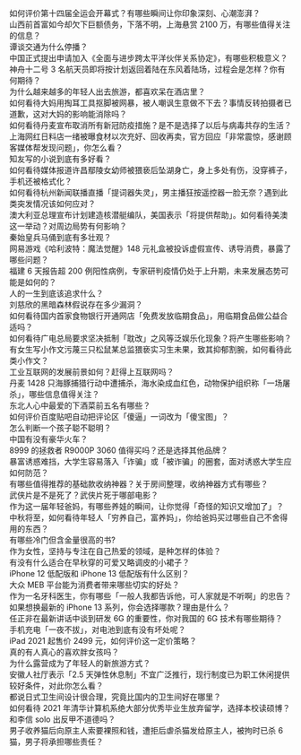 如何评价第十四届全运会开幕式？有哪些瞬间让你印象深刻、心潮澎湃？  
山西前首富如今却欠下巨额债务，下落不明，上海悬赏 2100 万，有哪些值得关注的信息？  
谭谈交通为什么停播？  
中国正式提出申请加入《全面与进步跨太平洋伙伴关系协定》，有哪些积极意义？  
神舟十二号 3 名航天员即将按计划返回着陆在东风着陆场，过程会是怎样？你有何期待？  
为什么越来越多的年轻人出去旅游，都喜欢呆在酒店里？  
如何看待大妈用掏耳工具抠脚被网暴，被人嘲讽生意做不下去？事情反转拍摄者已道歉，这对大妈的影响能消除吗？  
如何看待丹麦宣布取消所有新冠防疫措施？是不是选择了以后与病毒共存的生活？  
上海网红日料店一绪被曝食材以次充好、回收再卖，官方回应「非常震惊，感谢顾客媒体帮发现问题」，你怎么看？  
知友写的小说到底有多好看？  
如何看待媒体报道许昌鄢陵女幼师被猥亵后坠湖身亡，身上多处有伤，没穿裤子，手机还被格式化？  
如何看待杭州新闻联播直播「提词器失灵」，男主播狂按遥控器一脸无奈？遇到此类突发情况该如何应对？  
澳大利亚总理宣布计划建造核潜艇编队，美国表示「将提供帮助」。如何看待美澳这一举动？对周边局势有何影响？  
秦始皇兵马俑到底有多壮观？  
网易游戏《哈利波特：魔法觉醒》148 元礼盒被投诉虚假宣传、诱导消费，暴露了哪些问题？  
福建 6 天报告超 200 例阳性病例，专家研判疫情仍处于上升期，未来发展态势可能是如何的？  
人的一生到底该追求什么？  
刘慈欣的黑暗森林假说存在多少漏洞？  
如何看待国内首家食物银行开通网店「免费发放临期食品」，用临期食品做公益合适吗？  
如何看待广电总局要求坚决抵制「耽改」之风等泛娱乐化现象？将产生哪些影响？  
有女生写小作文污蔑三只松鼠某总监猥亵实习生未果，致其抑郁割腕，如何看待此类小作文？  
工业互联网的发展前景如何？赶得上互联网吗？  
丹麦 1428 只海豚捕猎行动中遭捕杀，海水染成血红色，动物保护组织称「一场屠杀」，哪些信息值得关注？  
东北人心中最爱的下酒菜前五名有哪些？  
如何评价百度贴吧自动把评论区「傻逼」一词改为「傻宝图」？  
怎么判断一个孩子聪不聪明？  
中国有没有豪华火车？  
8999 的拯救者 R9000P 3060 值得买吗？还是选择其他品牌？  
暴富诱惑难挡，大学生容易落入「诈骗」或「被诈骗」的圈套，面对诱惑大学生应如何防范？  
有哪些值得推荐的基础款收纳神器？关于房间整理，收纳神器方式有哪些？  
武侠片是不是死了？武侠片死于哪部电影？  
作为这一届年轻爸妈，有哪些养娃的瞬间，让你觉得「奇怪的知识又增加了」？  
中秋将至，如何看待年轻人「穷养自己，富养妈」，你给爸妈买过哪些自己不舍得用的东西？  
有哪些冷门但含金量很高的书?  
作为女性，坚持与专注在自己热爱的领域，是种怎样的体验？  
有没有什么适合在早秋穿的可爱又略调皮的小裙子？  
iPhone 12 低配版和 iPhone 13 低配版有什么区别？  
大众 MEB 平台能为消费者带来哪些切实的好处？  
作为一名牙科医生，你有哪些「一般人我都告诉他，可人家就是不听啊」的忠告？  
如果想换最新的 iPhone 13 系列，你会选择哪款？理由是什么？  
任正非在最新讲话中谈到研发 6G 的重要性，你对我国的 6G 技术有哪些期待？  
手机充电「一夜不拔」，对电池到底有没有坏处呢？  
iPad 2021 起售价 2499 元，如何评价这一定价策略？  
真的有人真心的喜欢胖女孩吗？  
为什么露营成为了年轻人的新旅游方式？  
安徽人社厅表示「2.5 天弹性休息制」不宜广泛推行，现行制度已为职工休闲提供较好条件，对此你怎么看？  
都说日式卫生间设计很合理，究竟比国内的卫生间好在哪里？  
如何看待 2021 年清华计算机系绝大部分优秀毕业生放弃留学，选择本校读硕博？  
和李信 solo 出反甲不道德吗？  
男子收养猫后向原主人索要裸照和钱，遭拒后虐杀猫发给原主人，被拘时已杀 6 猫，男子将承担哪些责任？  
